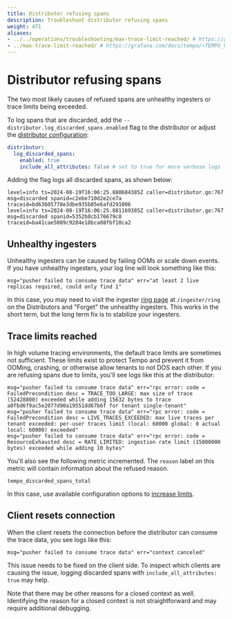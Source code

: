 ```yaml
---
title: Distributor refusing spans
description: Troubleshoot distributor refusing spans
weight: 471
aliases:
- ../../operations/troubleshooting/max-trace-limit-reached/ # https://grafana.com/docs/tempo/<TEMPO_VERSION>/operations/troubleshooting/max-trace-limit-reached/
- ../max-trace-limit-reached/ # https://grafana.com/docs/tempo/<TEMPO_VERSION>/troubleshooting/max-trace-limit-reached/
---
```


# Distributor refusing spans

The two most likely causes of refused spans are unhealthy ingesters or trace limits being exceeded.

To log spans that are discarded, add the `--distributor.log_discarded_spans.enabled` flag to the distributor or
adjust the [distributor configuration](https://grafana.com/docs/tempo/<TEMPO_VERSION>/configuration/#distributor):

```yaml
distributor:
  log_discarded_spans:
    enabled: true
    include_all_attributes: false # set to true for more verbose logs
```

Adding the flag logs all discarded spans, as shown below:

```
level=info ts=2024-08-19T16:06:25.880684385Z caller=distributor.go:767 msg=discarded spanid=c2ebe710d2e2ce7a traceid=bd63605778e3dbe935b05e6afd291006
level=info ts=2024-08-19T16:06:25.881169385Z caller=distributor.go:767 msg=discarded spanid=5352b0cb176679c8 traceid=ba41cae5089c9284e18bca08fbf10ca2
```

## Unhealthy ingesters

Unhealthy ingesters can be caused by failing OOMs or scale down events.
If you have unhealthy ingesters, your log line will look something like this:

```
msg="pusher failed to consume trace data" err="at least 2 live replicas required, could only find 1"
```

In this case, you may need to visit the ingester [ring page](https://grafana.com/docs/tempo/<TEMPO_VERSION>/operations/consistent_hash_ring/) at `/ingester/ring` on the Distributors
and "Forget" the unhealthy ingesters.
This works in the short term, but the long term fix is to stabilize your ingesters.

## Trace limits reached

In high volume tracing environments, the default trace limits are sometimes not sufficient.
These limits exist to protect Tempo and prevent it from OOMing, crashing, or otherwise allow tenants to not DOS each other.
If you are refusing spans due to limits, you'll see logs like this at the distributor:

```
msg="pusher failed to consume trace data" err="rpc error: code = FailedPrecondition desc = TRACE_TOO_LARGE: max size of trace (52428800) exceeded while adding 15632 bytes to trace a0fbd6f9ac5e2077d90a19551dd67b6f for tenant single-tenant"
msg="pusher failed to consume trace data" err="rpc error: code = FailedPrecondition desc = LIVE_TRACES_EXCEEDED: max live traces per tenant exceeded: per-user traces limit (local: 60000 global: 0 actual local: 60000) exceeded"
msg="pusher failed to consume trace data" err="rpc error: code = ResourceExhausted desc = RATE_LIMITED: ingestion rate limit (15000000 bytes) exceeded while adding 10 bytes"
```

You'll also see the following metric incremented. The `reason` label on this metric will contain information about the refused reason.

```
tempo_discarded_spans_total
```

In this case, use available configuration options to [increase limits](https://grafana.com/docs/tempo/<TEMPO_VERSION>/configuration/#ingestion-limits).

## Client resets connection

When the client resets the connection before the distributor can consume the trace data, you see logs like this:

```
msg="pusher failed to consume trace data" err="context canceled"
```

This issue needs to be fixed on the client side. To inspect which clients are causing the issue, logging discarded spans
with `include_all_attributes: true` may help.

Note that there may be other reasons for a closed context as well. Identifying the reason for a closed context is
not straightforward and may require additional debugging.